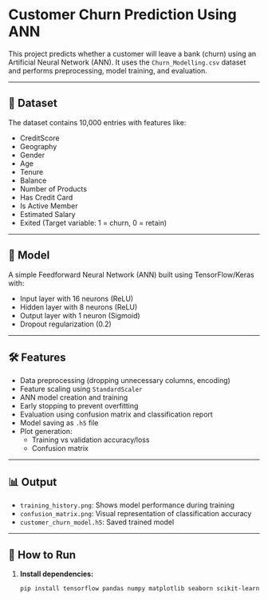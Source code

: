# Customer Churn Prediction Using ANN

This project predicts whether a customer will leave a bank (churn) using an Artificial Neural Network (ANN). It uses the `Churn_Modelling.csv` dataset and performs preprocessing, model training, and evaluation.

---

## 📂 Dataset
The dataset contains 10,000 entries with features like:
- CreditScore
- Geography
- Gender
- Age
- Tenure
- Balance
- Number of Products
- Has Credit Card
- Is Active Member
- Estimated Salary
- Exited (Target variable: 1 = churn, 0 = retain)

---

## 🧠 Model
A simple Feedforward Neural Network (ANN) built using TensorFlow/Keras with:
- Input layer with 16 neurons (ReLU)
- Hidden layer with 8 neurons (ReLU)
- Output layer with 1 neuron (Sigmoid)
- Dropout regularization (0.2)

---

## 🛠 Features
- Data preprocessing (dropping unnecessary columns, encoding)
- Feature scaling using `StandardScaler`
- ANN model creation and training
- Early stopping to prevent overfitting
- Evaluation using confusion matrix and classification report
- Model saving as `.h5` file
- Plot generation:
  - Training vs validation accuracy/loss
  - Confusion matrix

---

## 📊 Output
- `training_history.png`: Shows model performance during training
- `confusion_matrix.png`: Visual representation of classification accuracy
- `customer_churn_model.h5`: Saved trained model

---

## 🚀 How to Run

1. **Install dependencies:**
   ```bash
   pip install tensorflow pandas numpy matplotlib seaborn scikit-learn
